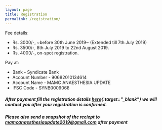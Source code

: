 ```yaml
---
layout: page
title: Registration
permalink: /registration/
---
```


Fee details:
- Rs. 3000/-, ~before 30th June 2019~ (Extended till 7th July 2019) 
- Rs. 3500/-, 8th July 2019 to 22nd August 2019.
- Rs. 4000/-, on-spot registration.

Pay at:
- Bank           - Syndicate Bank
- Account Number - 90682010134614
- Account Name   - MAMC ANAESTHESIA UPDATE
- IFSC Code      - SYNB0009068

##### After payment fill the registration details [here](https://docs.google.com/forms/d/e/1FAIpQLScACQzIlqV5JNsssZbs-p8T8oNE6YjUfxY3ujqVgUpxxXHlug/viewform){:target="_blank"} we will contact you after your registration is confirmed.  

##### Please also send a snapshot of the reciept to [mamcanaesthesiaupdate2019@gmail.com](mailto:mamcanaesthesiaupdate2019@gmail.com) after payment
